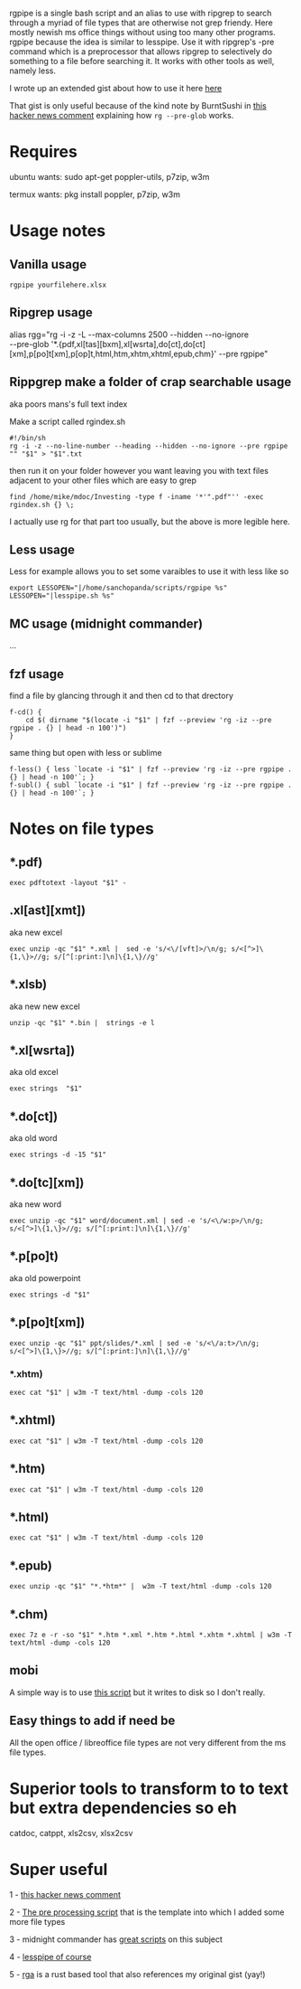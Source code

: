 rgpipe is a single bash script and an alias to use with ripgrep to search through a myriad of file types that are otherwise not grep friendy.  Here mostly newish ms office things without using too many other programs.  rgpipe because the idea is similar to lesspipe.  Use it with ripgrep's -pre command which is a preprocessor that allows ripgrep to selectively do something to a file before searching it. It works with other tools as well, namely less.

I wrote up an extended gist about how to use it here
[here](https://gist.github.com/ColonelBuendia/314826e37ec35c616d70506c38dc65aa)

That gist is only useful because of the kind note by BurntSushi in [this hacker news comment](https://news.ycombinator.com/item?id=19675934) explaining how ```rg --pre-glob``` works.

# Requires

ubuntu wants: sudo apt-get poppler-utils, p7zip, w3m

termux wants: pkg install poppler, p7zip, w3m


# Usage notes

## Vanilla usage
```
rgpipe yourfilehere.xlsx
```

## Ripgrep usage
alias rgg="rg -i -z -L --max-columns 2500 --hidden --no-ignore \
--pre-glob '*.{pdf,xl[tas][bxm],xl[wsrta],do[ct],do[ct][xm],p[po]t[xm],p[op]t,html,htm,xhtm,xhtml,epub,chm}' --pre rgpipe"

## Rippgrep make a folder of crap searchable usage
aka poors mans's full text index

Make a script called rgindex.sh
```
#!/bin/sh
rg -i -z --no-line-number --heading --hidden --no-ignore --pre rgpipe "" "$1" > "$1".txt
```
then run it on your folder however you want leaving you with text files adjacent to your other files which are easy to grep
```
find /home/mike/mdoc/Investing -type f -iname '*'".pdf"'' -exec rgindex.sh {} \;
```

I actually use rg for that part too usually, but the above is more legible here.

## Less usage
Less for example allows you to set some varaibles to use it with less like so
```
export LESSOPEN="|/home/sanchopanda/scripts/rgpipe %s"
LESSOPEN="|lesspipe.sh %s"
```
## MC usage (midnight commander)
...

## fzf usage
find a file by glancing through it and then cd to that drectory
```
f-cd() {
	cd $( dirname "$(locate -i "$1" | fzf --preview 'rg -iz --pre rgpipe . {} | head -n 100')")
}
```
same thing but open with less or sublime
```
f-less() { less `locate -i "$1" | fzf --preview 'rg -iz --pre rgpipe . {} | head -n 100'`; }
f-subl() { subl `locate -i "$1" | fzf --preview 'rg -iz --pre rgpipe . {} | head -n 100'`; }
```

# Notes on file types

## *.pdf)
```
exec pdftotext -layout "$1" -
```

## .xl[ast][xmt])
aka new excel
```
exec unzip -qc "$1" *.xml |  sed -e 's/<\/[vft]>/\n/g; s/<[^>]\{1,\}>//g; s/[^[:print:]\n]\{1,\}//g'
```

## *.xlsb)
aka new new excel
```
unzip -qc "$1" *.bin |  strings -e l
```

## *.xl[wsrta])
aka old excel
```
exec strings  "$1"
```

## *.do[ct])
aka old word
```
exec strings -d -15 "$1"
```

## *.do[tc][xm])
aka new word
```
exec unzip -qc "$1" word/document.xml | sed -e 's/<\/w:p>/\n/g; s/<[^>]\{1,\}>//g; s/[^[:print:]\n]\{1,\}//g'
```

## *.p[po]t)
aka old powerpoint
```
exec strings -d "$1"
```

##   *.p[po]t[xm])
```
exec unzip -qc "$1" ppt/slides/*.xml | sed -e 's/<\/a:t>/\n/g; s/<[^>]\{1,\}>//g; s/[^[:print:]\n]\{1,\}//g'
```

### *.xhtm)
```
exec cat "$1" | w3m -T text/html -dump -cols 120
```

## *.xhtml)
```
exec cat "$1" | w3m -T text/html -dump -cols 120
```

## *.htm)
```
exec cat "$1" | w3m -T text/html -dump -cols 120
```

## *.html)
```
exec cat "$1" | w3m -T text/html -dump -cols 120
```

## *.epub)
```
exec unzip -qc "$1" "*.*htm*" |  w3m -T text/html -dump -cols 120
```

## *.chm)
```
exec 7z e -r -so "$1" *.htm *.xml *.htm *.html *.xhtm *.xhtml | w3m -T text/html -dump -cols 120
```

## mobi
A simple way is to use [this script](https://github.com/kevinhendricks/KindleUnpack/archive/v032.zip) but it writes to disk so I don't really.

## Easy things to add if need be
All the open office / libreoffice file types are not very different from the ms file types.

# Superior tools to transform to to text but extra dependencies so eh
catdoc, catppt, xls2csv, xlsx2csv

# Super useful

1 - [this hacker news comment](https://news.ycombinator.com/item?id=19675934)

2 - [The pre processing script](http://manpages.ubuntu.com/manpages/cosmic/man1/rg.1.html) that is the template into which I added some more file types

3 - midnight commander has [great scripts](https://github.com/MidnightCommander/mc/tree/0075f36b693109a34f8729d47fdf931b0481a68e/misc/ext.d) on this subject

4 - [lesspipe of course](https://github.com/wofr06/lesspipe)

5 - [rga](https://github.com/phiresky/ripgrep-all) is a rust based tool that also references my original gist (yay!)
